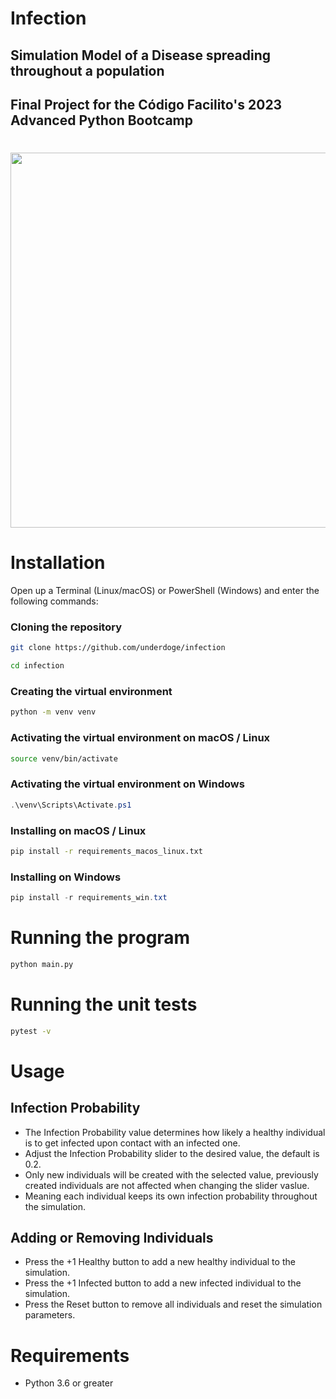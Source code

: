 # Infection
## Simulation Model of a Disease spreading throughout a population
## Final Project for the Código Facilito's 2023 Advanced Python Bootcamp
#
<img src="https://github.com/Underdoge/pf_bpa_cf_privado/assets/12192446/8463fb75-2873-4556-bc5f-5ac6a7b62b29" width="800px" height="600px">

# Installation
Open up a Terminal (Linux/macOS) or PowerShell (Windows) and enter the following commands:
### Cloning the repository
```sh
git clone https://github.com/underdoge/infection

cd infection
```
### Creating the virtual environment
```sh
python -m venv venv
```
### Activating the virtual environment on macOS / Linux
```sh
source venv/bin/activate
```
### Activating the virtual environment on Windows
```powershell
.\venv\Scripts\Activate.ps1
```
### Installing on macOS / Linux
```sh
pip install -r requirements_macos_linux.txt
```
### Installing on Windows
```powershell
pip install -r requirements_win.txt
```
#
# Running the program
```sh
python main.py
```
#
# Running the unit tests
```sh
pytest -v
```
#
# Usage
## Infection Probability
- The Infection Probability value determines how likely a healthy individual is to get infected upon contact with an infected one.
- Adjust the Infection Probability slider to the desired value, the default is 0.2.
- Only new individuals will be created with the selected value, previously created individuals are not affected when changing the slider vaslue.
- Meaning each individual keeps its own infection probability throughout the simulation.
## Adding or Removing Individuals 
- Press the +1 Healthy button to add a new healthy individual to the simulation.
- Press the +1 Infected button to add a new infected individual to the simulation.
- Press the Reset button to remove all individuals and reset the simulation parameters.
#
# Requirements
- Python 3.6 or greater
